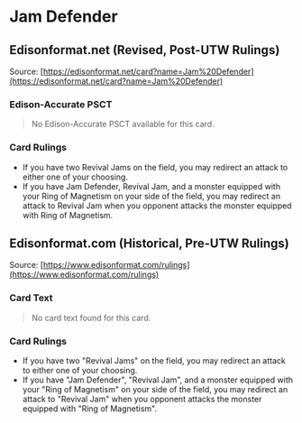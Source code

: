 # Jam Defender

## Edisonformat.net (Revised, Post-UTW Rulings)

Source: [https://edisonformat.net/card?name=Jam%20Defender](https://edisonformat.net/card?name=Jam%20Defender)

### Edison-Accurate PSCT

> No Edison-Accurate PSCT available for this card.

### Card Rulings

*   If you have two Revival Jams on the field, you may redirect an attack to either one of your choosing.
*   If you have Jam Defender, Revival Jam, and a monster equipped with your Ring of Magnetism on your side of the field, you may redirect an attack to Revival Jam when you opponent attacks the monster equipped with Ring of Magnetism.


## Edisonformat.com (Historical, Pre-UTW Rulings)

Source: [https://www.edisonformat.com/rulings](https://www.edisonformat.com/rulings)

### Card Text

> No card text found for this card.

### Card Rulings

*   If you have two "Revival Jams" on the field, you may redirect an attack to either one of your choosing.
*   If you have "Jam Defender", "Revival Jam", and a monster equipped with your "Ring of Magnetism" on your side of the field, you may redirect an attack to "Revival Jam" when you opponent attacks the monster equipped with "Ring of Magnetism".


